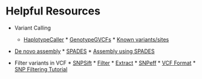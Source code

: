 # Helpful Resources

* Variant Calling
     * [HaplotypeCaller](https://software.broadinstitute.org/gatk/documentation/tooldocs/current/org_broadinstitute_gatk_tools_walkers_haplotypecaller_HaplotypeCaller.php)
      * [GenotypeGVCFs](https://software.broadinstitute.org/gatk/documentation/tooldocs/current/org_broadinstitute_gatk_tools_walkers_variantutils_GenotypeGVCFs.php)
      * [Known variants/sites](https://software.broadinstitute.org/gatk/documentation/article.php?id=1247)


* [De novo assembly](https://github.com/lexnederbragt/INF-BIO9120_fall2013_de_novo_assembly/blob/master/practicals/02_Mapping_reads_to_an_assembly.md)
      * [SPADES](http://cab.spbu.ru/software/spades/)
      * [Assembly using SPADES](http://inf-biox121.readthedocs.io/en/2015/Assembly/practicals/06_Assembly_using_SPADES.html)

* Filter variants in VCF
      * [SNPSift]()
         * [Filter](http://snpeff.sourceforge.net/SnpSift.html#filter)
         * [Extract](http://snpeff.sourceforge.net/SnpSift.html#Extract)
      * [SNPeff](http://snpeff.sourceforge.net/SnpSift.html)
      * [VCF Format](http://www.internationalgenome.org/wiki/Analysis/Variant%20Call%20Format/vcf-variant-call-format-version-40/)
      * [SNP Filtering Tutorial](http://ddocent.com/filtering/)
    
